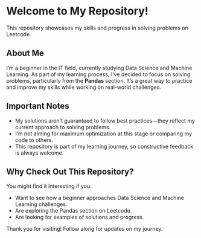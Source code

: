 # Welcome to My Repository!  

This repository showcases my skills and progress in solving problems on Leetcode.  

## About Me  

I’m a beginner in the IT field, currently studying Data Science and Machine Learning. As part of my learning process, I’ve decided to focus on solving problems, particularly from the **Pandas** section. It’s a great way to practice and improve my skills while working on real-world challenges.  

## Important Notes  

- My solutions aren’t guaranteed to follow best practices—they reflect my current approach to solving problems.  
- I’m not aiming for maximum optimization at this stage or comparing my code to others.  
- This repository is part of my learning journey, so constructive feedback is always welcome.  

## Why Check Out This Repository?  

You might find it interesting if you:  
- Want to see how a beginner approaches Data Science and Machine Learning challenges.  
- Are exploring the Pandas section on Leetcode.  
- Are looking for examples of solutions and progress.  

Thank you for visiting! Follow along for updates on my journey.  
